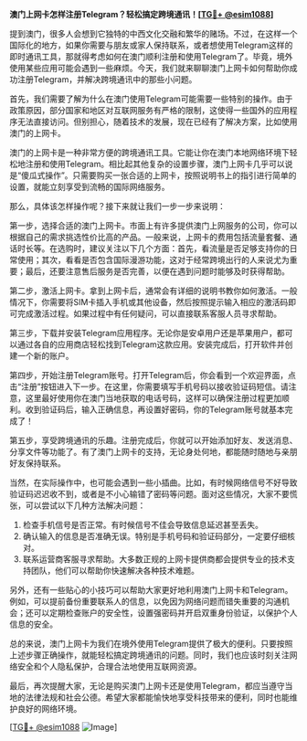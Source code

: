 **澳门上网卡怎样注册Telegram？轻松搞定跨境通讯！[[TG💪+ @esim1088](https://t.me/s/esim1088)]**

提到澳门，很多人会想到它独特的中西文化交融和繁华的赌场。不过，在这样一个国际化的地方，如果你需要与朋友或家人保持联系，或者想使用Telegram这样的即时通讯工具，那就得考虑如何在澳门顺利注册和使用Telegram了。毕竟，境外使用某些应用可能会遇到一些麻烦。今天，我们就来聊聊澳门上网卡如何帮助你成功注册Telegram，并解决跨境通讯中的那些小问题。

首先，我们需要了解为什么在澳门使用Telegram可能需要一些特别的操作。由于政策原因，部分国家和地区对互联网服务有严格的限制，这使得一些国外的应用程序无法直接访问。但别担心，随着技术的发展，现在已经有了解决方案，比如使用澳门的上网卡。

澳门的上网卡是一种非常方便的跨境通讯工具。它能让你在澳门本地网络环境下轻松地注册和使用Telegram。相比起其他复杂的设置步骤，澳门上网卡几乎可以说是“傻瓜式操作”。只需要购买一张合适的上网卡，按照说明书上的指引进行简单的设置，就能立刻享受到流畅的国际网络服务。

那么，具体该怎样操作呢？接下来就让我们一步一步来说明：

第一步，选择合适的澳门上网卡。市面上有许多提供澳门上网服务的公司，你可以根据自己的需求挑选性价比高的产品。一般来说，上网卡的费用包括流量套餐、通话时长等。在选购时，建议关注以下几个方面：首先，看流量是否足够支持你的日常使用；其次，看看是否包含国际漫游功能，这对于经常跨境出行的人来说尤为重要；最后，还要注意售后服务是否完善，以便在遇到问题时能够及时获得帮助。

第二步，激活上网卡。拿到上网卡后，通常会有详细的说明书教你如何激活。一般情况下，你需要将SIM卡插入手机或其他设备，然后按照提示输入相应的激活码即可完成激活过程。如果过程中有任何疑问，可以直接联系客服人员寻求帮助。

第三步，下载并安装Telegram应用程序。无论你是安卓用户还是苹果用户，都可以通过各自的应用商店轻松找到Telegram这款应用。安装完成后，打开软件并创建一个新的账户。

第四步，开始注册Telegram账号。打开Telegram后，你会看到一个欢迎界面，点击“注册”按钮进入下一步。在这里，你需要填写手机号码以接收验证码短信。请注意，这里最好使用你在澳门当地获取的电话号码，这样可以确保注册过程更加顺利。收到验证码后，输入正确信息，再设置好密码，你的Telegram账号就基本完成了！

第五步，享受跨境通讯的乐趣。注册完成后，你就可以开始添加好友、发送消息、分享文件等功能了。有了澳门上网卡的支持，无论身处何地，都能随时随地与亲朋好友保持联系。

当然，在实际操作中，也可能会遇到一些小插曲。比如，有时候网络信号不好导致验证码迟迟收不到，或者是不小心输错了密码等问题。面对这些情况，大家不要慌张，可以尝试以下几种方法解决问题：

1. 检查手机信号是否正常。有时候信号不佳会导致信息延迟甚至丢失。
2. 确认输入的信息是否准确无误。特别是手机号码和验证码部分，一定要仔细核对。
3. 联系运营商客服寻求帮助。大多数正规的上网卡提供商都会提供专业的技术支持团队，他们可以帮助你快速解决各种技术难题。

另外，还有一些贴心的小技巧可以帮助大家更好地利用澳门上网卡和Telegram。例如，可以提前备份重要联系人的信息，以免因为网络问题而错失重要的沟通机会；还可以定期检查账户的安全性，设置强密码并开启双重身份验证，以保护个人信息的安全。

总的来说，澳门上网卡为我们在境外使用Telegram提供了极大的便利。只要按照上述步骤正确操作，就能轻松搞定跨境通讯的问题。同时，我们也应该时刻关注网络安全和个人隐私保护，合理合法地使用互联网资源。

最后，再次提醒大家，无论是购买澳门上网卡还是使用Telegram，都应当遵守当地的法律法规和社会公德。希望大家都能愉快地享受科技带来的便利，同时也能维护良好的网络环境。

[[TG💪+ @esim1088](https://t.me/s/esim1088) ![Image](https://i.postimg.cc/4NQfJmqS/Snipaste-2025-05-13-00-14-12.png)]